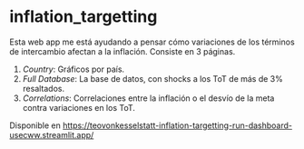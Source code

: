 # inflation_targetting

Esta web app me está ayudando a pensar cómo variaciones de los términos de intercambio afectan a la inflación.
Consiste en 3 páginas.
1. *Country*: Gráficos por país.
2. *Full Database*: La base de datos, con shocks a los ToT de más de 3% resaltados.
3. *Correlations*: Correlaciones entre la inflación o el desvío de la meta contra variaciones en los ToT.

Disponible en https://teovonkesselstatt-inflation-targetting-run-dashboard-usecww.streamlit.app/
